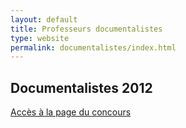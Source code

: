 ```yaml
---
layout: default
title: Professeurs documentalistes
type: website
permalink: documentalistes/index.html
---
```


<h2>Documentalistes 2012</h2>
<a href="">Accès à la page du concours</a>
